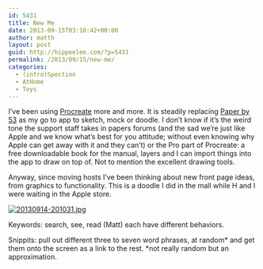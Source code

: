 ```yaml
---
id: 5431
title: New Me
date: 2013-09-15T03:10:42+00:00
author: matth
layout: post
guid: http://hippeelee.com/?p=5431
permalink: /2013/09/15/new-me/
categories:
  - (intro)Spection
  - AtHome
  - Toys
---
```

I&#8217;ve been using [Procreate](http://procreate.si) more and more. It is steadily replacing [Paper by 53](http://www.fiftythree.com/paper) as my go to app to sketch, mock or doodle. I don&#8217;t know if it&#8217;s the weird tone the support staff takes in papers forums (and the sad we&#8217;re just like Apple and we know what&#8217;s best for you attitude; without even knowing why Apple can get away with it and they can&#8217;t) or the Pro part of Procreate: a free downloadable book for the manual, layers and I can import things into the app to draw on top of. Not to mention the excellent drawing tools.

Anyway, since moving hosts I&#8217;ve been thinking about new front page ideas, from graphics to functionality. This is a doodle I did in the mall while H and I were waiting in the Apple store. 

[<img src="http://localhost/wp-content/uploads/2013/09/20130914-201031.jpg" alt="20130914-201031.jpg" class="alignnone size-full" />](http://localhost/wp-content/uploads/2013/09/20130914-201031.jpg)

Keywords: search, see, read (Matt) each have different behaviors.
  
Snippits: pull out different three to seven word phrases, at random\* and get them onto the screen as a link to the rest. \*not really random but an approximation.
